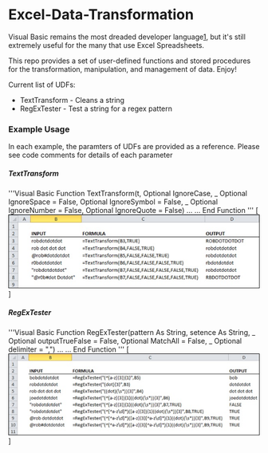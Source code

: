# Excel-Data-Transformation

Visual Basic remains the most dreaded developer language[1], but it's still extremely useful for the many that use Excel Spreadsheets.

This repo provides a set of user-defined functions and stored procedures for the transformation, manipulation, and management of data. Enjoy!

Current list of UDFs:
* TextTransform - Cleans a string
* RegExTester - Test a string for a regex pattern


### Example Usage
In each example, the paramters of UDFs are provided as a reference. Please see code comments for details of each parameter

##### TextTransform
'''Visual Basic
Function TextTransform(t, Optional IgnoreCase, _
    Optional IgnoreSpace = False, Optional IgnoreSymbol = False, _
    Optional IgnoreNumber = False, Optional IgnoreQuote = False)
    ...
    ...
End Function
'''
[![Sample usage image for TextTransform](/img/TextTransform.jpg)]

##### RegExTester
'''Visual Basic
Function RegExTester(pattern As String, setence As String, _
    Optional outputTrueFalse = False, Optional MatchAll = False, _
    Optional delimiter = ",")
    ...
    ...
End Function
'''
[![Sample usage image for RegExTester](/img/RegExTester.jpg)]


[1]: http://stackoverflow.com/research/developer-survey-2016#technology-most-loved-dreaded-and-wanted
